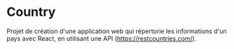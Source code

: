 # Country

Projet de création d'une application web qui répertorie les informations d'un pays avec React, en utilisant une API (https://restcountries.com/).
